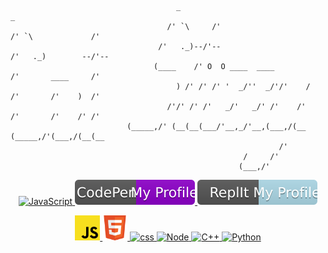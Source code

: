 ```
                                     _                                           _                    
                                   /' `\     /'                                /' `\             /'   
                                 /'   ._)--/'--                              /'   ._)        --/'--   
                                (____    /' O  O ____  ____                /'       ____     /'       
                                     ) /' /' /' '  _/''  _/'/'    /      /'       /'    )  /'         
                                   /'/' /' /'   _/'   _/' /'    /'     /'       /'    /' /'           
                          (_____,/' (__(__(___/'__,_/'__,(___,/(__    (_____,/'(___,/(__(__           
                                                            /'                                        
                                                    /     /'                                          
                                                   (___,/' 
```
<div>
<p align="center"> <a href="https://www.paypal.com/donate/?hosted_button_id=PGKYAAVEQU5BW"><img  src="https://img.shields.io/badge/Donate-PayPal-green.svg" alt="JavaScript" /> <a href="https://codepen.io/stiizzycat"><img src="https://raw.githubusercontent.com/StiizzyCat/StiizzyCat/main/Assets/Assets/CodePen.svg" alt="codepen"/> <a href="https://replit.com/@StiizzyCat0001"><img src="https://raw.githubusercontent.com/StiizzyCat/StiizzyCat/main/Assets/Assets/ReplIt.svg" alt="repl"/> </div>
 
<p align="center"> <img src="https://raw.githubusercontent.com/StiizzyCat/StiizzyCat/main/Assets/Assets/Javascript.png" alt="JavaScript" width="40" height="40"/> <img src="https://raw.githubusercontent.com/StiizzyCat/StiizzyCat/main/Assets/Assets/HTML.png" alt="HTML" width="40" height="40"/> <image src="https://raw.githubusercontent.com/StiizzyCat/StiizzyCat/main/Assets/Assets/CSS.png" alt="css" width="40" height="40"/> <image src="https://raw.githubusercontent.com/StiizzyCat/StiizzyCat/main/Assets/Assets/Node.png"  alt="Node" width="40" height="40"/> <image src="https://profilinator.rishav.dev/skills-assets/cplusplus-original.svg" alt="C++" width="40" height="40"/> <image src="https://raw.githubusercontent.com/StiizzyCat/StiizzyCat/main/Assets/Assets/python.png" alt="Python" width="40" height="40"/> 

